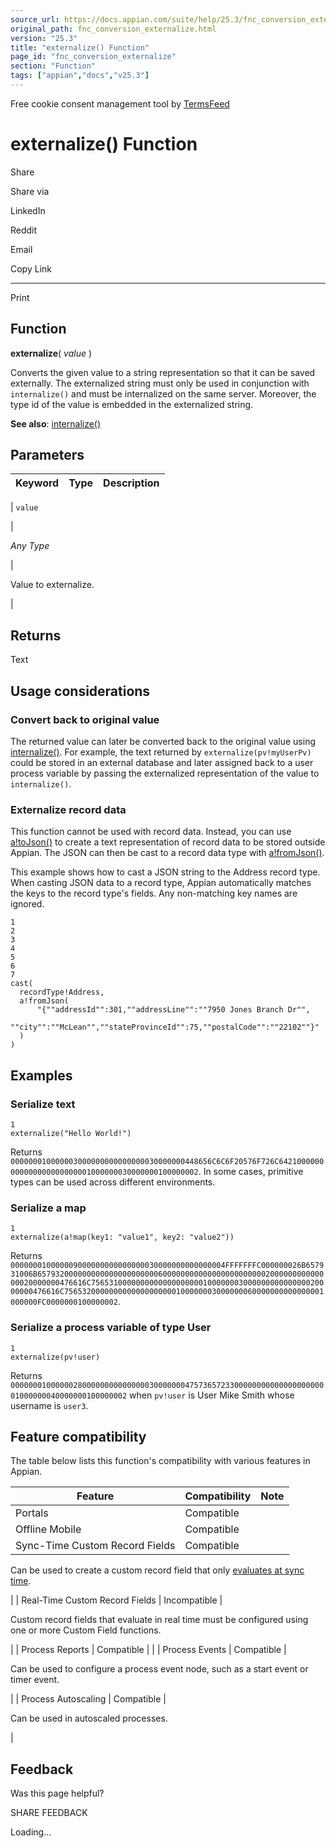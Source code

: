 ```yaml
---
source_url: https://docs.appian.com/suite/help/25.3/fnc_conversion_externalize.html
original_path: fnc_conversion_externalize.html
version: "25.3"
title: "externalize() Function"
page_id: "fnc_conversion_externalize"
section: "Function"
tags: ["appian","docs","v25.3"]
---
```



Free cookie consent management tool by [TermsFeed](https://www.termsfeed.com/)

# externalize() Function

Share

Share via

LinkedIn

Reddit

Email

Copy Link

* * *

Print

## Function

**externalize**( _value_ )

Converts the given value to a string representation so that it can be saved externally. The externalized string must only be used in conjunction with `internalize()` and must be internalized on the same server. Moreover, the type id of the value is embedded in the externalized string.

**See also**: [internalize()](fnc_conversion_internalize.html)

## Parameters

| Keyword | Type | Description |
| --- | --- | --- |
|
`value`

 |

_Any Type_

 |

Value to externalize.

 |

## Returns

Text

## Usage considerations

### Convert back to original value

The returned value can later be converted back to the original value using [internalize()](fnc_conversion_internalize.html). For example, the text returned by `externalize(pv!myUserPv)` could be stored in an external database and later assigned back to a user process variable by passing the externalized representation of the value to `internalize()`.

### Externalize record data

This function cannot be used with record data. Instead, you can use [a!toJson()](fnc_system_a_tojson.html) to create a text representation of record data to be stored outside Appian. The JSON can then be cast to a record data type with [a!fromJson()](fnc_system_a_fromjson.html).

This example shows how to cast a JSON string to the Address record type. When casting JSON data to a record type, Appian automatically matches the keys to the record type's fields. Any non-matching key names are ignored.

```
1
2
3
4
5
6
7
cast(
  recordType!Address,
  a!fromJson(
      "{""addressId"":301,""addressLine"":""7950 Jones Branch Dr"",
      ""city"":""McLean"",""stateProvinceId"":75,""postalCode"":""22102""}"
  )
)
```

## Examples

### Serialize text

```
1
externalize("Hello World!")
```

Returns `000000010000003000000000000000030000000448656C6C6F20576F726C6421000000000000000000000001000000030000000100000002`. In some cases, primitive types can be used across different environments.

### Serialize a map

```
1
externalize(a!map(key1: "value1", key2: "value2"))
```

Returns `000000010000009000000000000000030000000000000004FFFFFFFC000000026B657931006B657932000000000000000000000600000000000000000000000200000000000000020000000476616C756531000000000000000000010000000300000000000000020000000476616C7565320000000000000000000100000003000000060000000000000001000000FC0000000100000002`.

### Serialize a process variable of type User

```
1
externalize(pv!user)
```

Returns `000000010000002800000000000000030000000475736572330000000000000000000001000000040000000100000002` when `pv!user` is User Mike Smith whose username is `user3`.

## Feature compatibility

The table below lists this function's compatibility with various features in Appian.

| Feature | Compatibility | Note |
| --- | --- | --- |
| Portals | Compatible |  |
| Offline Mobile | Compatible |  |
| Sync-Time Custom Record Fields | Compatible |
Can be used to create a custom record field that only [evaluates at sync time](custom-record-fields.html#prodlink-sync-time-evaluations).

 |
| Real-Time Custom Record Fields | Incompatible |

Custom record fields that evaluate in real time must be configured using one or more Custom Field functions.

 |
| Process Reports | Compatible |  |
| Process Events | Compatible |

Can be used to configure a process event node, such as a start event or timer event.

 |
| Process Autoscaling | Compatible |

Can be used in autoscaled processes.

 |

## Feedback

Was this page helpful?

SHARE FEEDBACK

Loading...